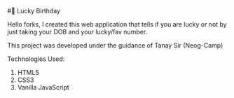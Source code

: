 #🎁 Lucky Birthday

Hello forks, I created this web application that tells if you are lucky or not by just taking your DOB and your lucky/fav number.

This project was developed under the guidance of Tanay Sir (Neog-Camp)

Technologies Used:
1) HTML5
2) CSS3
3) Vanilla JavaScript